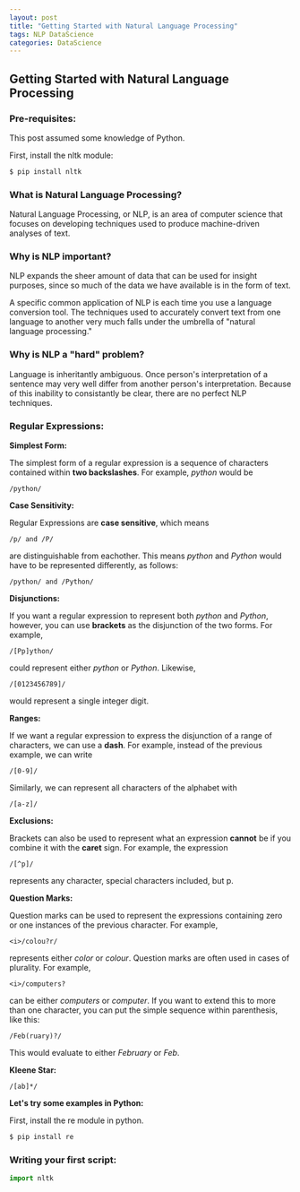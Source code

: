 ```yaml
---
layout: post
title: "Getting Started with Natural Language Processing"
tags: NLP DataScience
categories: DataScience
---
```


<h2> Getting Started with Natural Language Processing </h2>

<h3> Pre-requisites: </h3>

This post assumed some knowledge of Python.

First, install the nltk module:

``` bash
$ pip install nltk
```
<h3> What is Natural Language Processing? </h3>

Natural Language Processing, or NLP, is an area of computer science that focuses on developing techniques used to produce machine-driven analyses of text.

<h3> Why is NLP important? </h3>

NLP expands the sheer amount of data that can be used for insight purposes, since so much of the data we have available is in the form of text.

A specific common application of NLP is each time you use a language conversion tool. The techniques used to accurately convert text from one language to another very much falls under the umbrella of "natural language processing."

<h3> Why is NLP a "hard" problem? </h3>

Language is inheritantly ambiguous. Once person's interpretation of a sentence may very well differ from another person's interpretation. Because of this inability to consistantly be clear, there are no perfect NLP techniques. 

<h3> Regular Expressions: </h3>

<b> Simplest Form: </b> 

The simplest form of a regular expression is a sequence of characters contained within <b>two backslashes</b>. For example, <i>python</i> would be  
``` 
/python/
```

<b> Case Sensitivity: </b>

Regular Expressions are <b>case sensitive</b>, which means 
``` 
/p/ and /P/
```
are distinguishable from eachother. This means <i>python</i> and <i>Python</i> would have to be represented differently, as follows: 

``` 
/python/ and /Python/
```

<b> Disjunctions: </b>

If you want a regular expression to represent both <i>python</i> and <i>Python</i>, however, you can use <b>brackets</b> as the disjunction of the two forms. For example, 
``` 
/[Pp]ython/
```
could represent either <i>python</i> or <i>Python</i>. Likewise, 

``` 
/[0123456789]/
```
would represent a single integer digit. 

<b> Ranges: </b>

If we want a regular expression to express the disjunction of a range of characters, we can use a <b>dash</b>. For example, instead of the previous example, we can write 

``` 
/[0-9]/
```
Similarly, we can represent all characters of the alphabet with 

``` 
/[a-z]/
```

<b> Exclusions: </b>

Brackets can also be used to represent what an expression <b>cannot</b> be if you combine it with the <b>caret</b> sign. For example, the expression 

``` 
/[^p]/
```
represents any character, special characters included, but p.

<b> Question Marks: </b> 

Question marks can be used to represent the expressions containing zero or one instances of the previous character. For example, 

``` 
<i>/colou?r/
```
represents either <i>color</i> or <i>colour</i>. Question marks are often used in cases of plurality. For example, 

``` 
<i>/computers?
```
can be either <i>computers</i> or <i>computer</i>. If you want to extend this to more than one character, you can put the simple sequence within parenthesis, like this:

```
/Feb(ruary)?/
```
This would evaluate to either <i>February</i> or <i>Feb</i>.

<b> Kleene Star: </b>

```
/[ab]*/
```

<b> Let's try some examples in Python: </b>

First, install the re module in python.

``` bash
$ pip install re
```

<h3> Writing your first script: </h3>

``` python
import nltk
```
